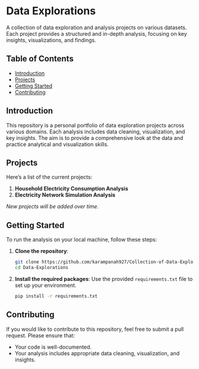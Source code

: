 # Data Explorations

A collection of data exploration and analysis projects on various datasets. Each project provides a structured and in-depth analysis, focusing on key insights, visualizations, and findings.

## Table of Contents
- [Introduction](#introduction)
- [Projects](#projects)
- [Getting Started](#getting-started)
- [Contributing](#contributing)

## Introduction
This repository is a personal portfolio of data exploration projects across various domains. Each analysis includes data cleaning, visualization, and key insights. The aim is to provide a comprehensive look at the data and practice analytical and visualization skills.

## Projects
Here’s a list of the current projects:

1. **Household Electricity Consumption Analysis**
2. **Electricity Network Simulation Analysis**

*New projects will be added over time.*

## Getting Started
To run the analysis on your local machine, follow these steps:

1. **Clone the repository**:
   ```bash
   git clone https://github.com/karampanah927/Collection-of-Data-Explorations.git
   cd Data-Explorations
2. **Install the required packages**: Use the provided `requirements.txt` file to set up your environment.
   ```bash
   pip install -r requirements.txt
## Contributing
If you would like to contribute to this repository, feel free to submit a pull request. Please ensure that:
- Your code is well-documented.
- Your analysis includes appropriate data cleaning, visualization, and insights.
